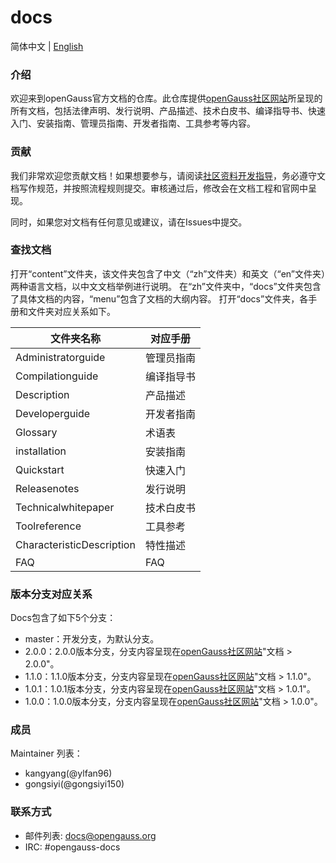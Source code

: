 # docs

简体中文 | [English](./README.en.md)

### 介绍

欢迎来到openGauss官方文档的仓库。此仓库提供[openGauss社区网站](https://opengauss.org/zh)所呈现的所有文档，包括法律声明、发行说明、产品描述、技术白皮书、编译指导书、快速入门、安装指南、管理员指南、开发者指南、工具参考等内容。

### 贡献

我们非常欢迎您贡献文档！如果想要参与，请阅读[社区资料开发指导](https://gitee.com/opengauss/docs/wikis/%E6%8B%89%E5%8F%96%E4%B8%AA%E4%BA%BA%E5%88%86%E6%94%AF?sort_id=2783599)，务必遵守文档写作规范，并按照流程规则提交。审核通过后，修改会在文档工程和官网中呈现。

同时，如果您对文档有任何意见或建议，请在Issues中提交。

### 查找文档

打开“content”文件夹，该文件夹包含了中文（“zh”文件夹）和英文（“en”文件夹）两种语言文档，以中文文档举例进行说明。 在“zh”文件夹中，“docs”文件夹包含了具体文档的内容，“menu”包含了文档的大纲内容。
打开“docs”文件夹，各手册和文件夹对应关系如下。

| 文件夹名称                       | 对应手册   |
| --------------------------------| ---------- |
| Administratorguide              | 管理员指南 |
| Compilationguide                | 编译指导书 |
| Description                     | 产品描述   |
| Developerguide                  | 开发者指南 |
| Glossary                        | 术语表     |
| installation                    | 安装指南   |
| Quickstart                      | 快速入门   |
| Releasenotes                    | 发行说明   |
| Technicalwhitepaper             | 技术白皮书 |
| Toolreference                   | 工具参考   |
| CharacteristicDescription       | 特性描述   |
| FAQ                             | FAQ        |
### 版本分支对应关系

Docs包含了如下5个分支：

- master：开发分支，为默认分支。
- 2.0.0：2.0.0版本分支，分支内容呈现在[openGauss社区网站](https://opengauss.org/zh)"文档 > 2.0.0"。
- 1.1.0：1.1.0版本分支，分支内容呈现在[openGauss社区网站](https://opengauss.org/zh)"文档 > 1.1.0"。
- 1.0.1：1.0.1版本分支，分支内容呈现在[openGauss社区网站](https://opengauss.org/zh)"文档 > 1.0.1"。
- 1.0.0：1.0.0版本分支，分支内容呈现在[openGauss社区网站](https://opengauss.org/zh)"文档 > 1.0.0"。

### 成员

Maintainer 列表：

- kangyang(@ylfan96)
- gongsiyi(@gongsiyi150)

### 联系方式

- 邮件列表: [docs@opengauss.org](https://mailweb.opengauss.org/postorius/lists/docs.opengauss.org/)
- IRC: #opengauss-docs

